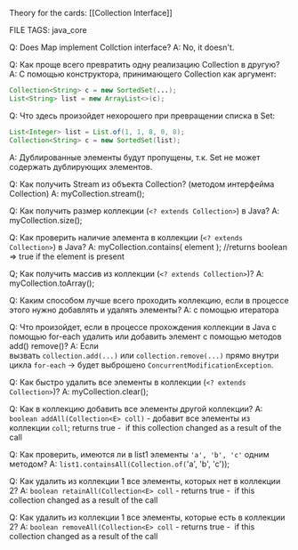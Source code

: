 
Theory for the cards: [[Collection Interface]]

FILE TAGS: java_core

Q: Does Map implement Collction interface?
A: No, it doesn't.
<!--ID: 1756798010037-->


Q: Как проще всего превратить одну реализацию Collection в другую?
A: С помощью конструктора, принимающего Collection как аргумент:
```java
Collection<String> c = new SortedSet(...);
List<String> list = new ArrayList<>(c);
```
<!--ID: 1756798010042-->


Q: Что здесь произойдет нехорошего при превращении списка в Set:
```java
List<Integer> list = List.of(1, 1, 8, 0, 8);
Collection<String> c = new SortedSet(list);
```
A: Дублированные элементы будут пропущены, т.к. Set не может содержать дублирующих элементов.
<!--ID: 1756798010047-->


Q: Как получить Stream из объекта Collection? (методом интерфейма Collection)
A: myCollection.stream();
<!--ID: 1756798010053-->


Q: Как получить размер коллекции (`<? extends Collection>`) в Java?
A: myCollection.size();
<!--ID: 1756798010058-->


Q: Как проверить наличие элемента в коллекции (`<? extends Collection>`) в Java?
A: myCollection.contains( element ); //returns boolean => true if the element is present
<!--ID: 1756798010063-->


Q; Как получить массив из коллекции  (`<? extends Collection>`)?
A: myCollection.toArray();

Q: Каким способом лучше всего проходить коллекцию, если в процессе этого нужно добавлять и удалять элементы?
A: с помощью итератора
<!--ID: 1756798010068-->


Q: Что произойдет, если в процессе прохождения коллекции в Java с помощью for-each удалить или добавить элемент с помощью методов add() remove()?
A: Если вызвать `collection.add(...)` или `collection.remove(...)` прямо внутри цикла `for-each` → будет выброшено `ConcurrentModificationException`.
<!--ID: 1756798010073-->


Q: Как быстро удалить все элементы в коллекции  (`<? extends Collection>`)?
A: myCollection.clear();
<!--ID: 1756798010078-->

Q: Как в коллекцию добавить все элементы другой коллекции?
A:  `boolean addAll(Collection<E> coll)` - добавит все элементы из коллекции `coll`; returns true -  if this collection changed as a result of the call
<!--ID: 1756832154496-->


Q: Как проверить, имеются ли в list1 элементы `'a', 'b', 'c'` одним методом?
A: `list1.containsAll(Collection.of(`'a', 'b', 'c')); 
<!--ID: 1756832154505-->


Q: Как удалить из коллекции 1 все элементы, которых нет в коллекции 2?
A: `boolean retainAll(Collection<E> coll` - returns true -  if this collection changed as a result of the call
<!--ID: 1756832154512-->


Q: Как удалить из коллекции 1 все элементы, которые есть в коллекции 2?
A: `boolean removeAll(Collection<E> coll` - returns true -  if this collection changed as a result of the call
<!--ID: 1756832154521-->
